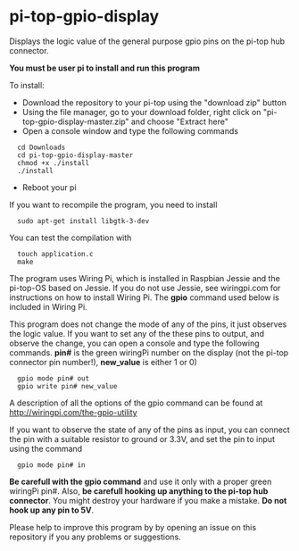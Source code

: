 # pi-top-gpio-display

Displays the logic value of the general purpose gpio pins on the pi-top hub connector.

**You must be user pi to install and run this program**

To install:

- Download the repository to your pi-top using the "download zip" button
- Using the file manager, go to your download folder,
 right click on "pi-top-gpio-display-master.zip" and choose "Extract here"
- Open a console window and type the following commands

```
  cd Downloads
  cd pi-top-gpio-display-master
  chmod +x ./install
  ./install
```
- Reboot your pi

If you want to recompile the program, you need to install

```
  sudo apt-get install libgtk-3-dev
```

You can test the compilation with

```
  touch application.c
  make
```

The program uses Wiring Pi, which is installed in Raspbian Jessie and the pi-top-OS based on Jessie.
If you do not use Jessie, see wiringpi.com for instructions on how to install Wiring Pi.
The **gpio** command used below is included in Wiring Pi.

This program does not change the mode of any of the pins, it just observes
the logic value. If you want to set any of the these pins to output, and observe
the change, you can open a console and type the following commands.
**pin#** is the green wiringPi number on the display (not the pi-top connector pin number!),
**new_value** is either 1 or 0)


```
  gpio mode pin# out
  gpio write pin# new_value
```

A description of all the options of the gpio command can be found at
http://wiringpi.com/the-gpio-utility

If you want to observe the state of any of the pins as input, you can connect
the pin with a suitable resistor to ground or 3.3V,
and set the pin to input using the command

```
  gpio mode pin# in
```

**Be carefull with the gpio command** and use it only with a proper green wiringPi pin#.
Also, **be carefull hooking up anything to the pi-top hub connector**. You might destroy
your hardware if you make a mistake. **Do not hook up any pin to 5V**.


Please help to improve this program by by opening an issue on this repository
if you any problems or suggestions.
